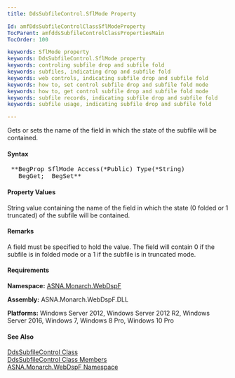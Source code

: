 ```yaml
---
title: DdsSubfileControl.SflMode Property

Id: amfDdsSubfileControlClassSflModeProperty
TocParent: amfddsSubfileControlClassPropertiesMain
TocOrder: 100

keywords: SflMode property
keywords: DdsSubfileControl.SflMode property
keywords: controling subfile drop and subfile fold
keywords: subfiles, indicating drop and subfile fold
keywords: web controls, indicating subfile drop and subfile fold
keywords: how to, set control subfile drop and subfile fold mode
keywords: how to, get control subfile drop and subfile fold mode
keywords: subfile records, indicating subfile drop and subfile fold
keywords: subfile usage, indicating subfile drop and subfile fold

---
```


Gets or sets the name of the field in which the state of the subfile will be contained. 

#### Syntax
<pre class="prettyprint"> **BegProp SflMode Access(*Public) Type(*String)
   BegGet;  BegSet** </pre>

#### Property Values
String value containing the name of the field in which the state (0 folded or 1 truncated) of the subfile will be contained.

#### Remarks
A field must be specified to hold the value. The field will contain 0 if the subfile is in folded mode or a 1 if the subfile is in truncated mode.

#### Requirements
**Namespace:** [ASNA.Monarch.WebDspF](amfWebDspFNamespace.html)

**Assembly:** ASNA.Monarch.WebDspF.DLL

**Platforms:** Windows Server 2012, Windows Server 2012 R2, Windows Server 2016, Windows 7, Windows 8 Pro, Windows 10 Pro

#### See Also
[ DdsSubfileControl Class](amfddsSubfileControlClass.html) <br /> [ DdsSubfileControl Class Members](amfddsSubfileControlClassMembers.html) <br /> [ ASNA.Monarch.WebDspF Namespace](amfWebDspFNamespace.html) 
